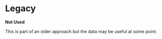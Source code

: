 Legacy
======

**Not Used**

This is part of an older approach but the data may be useful at some point.
